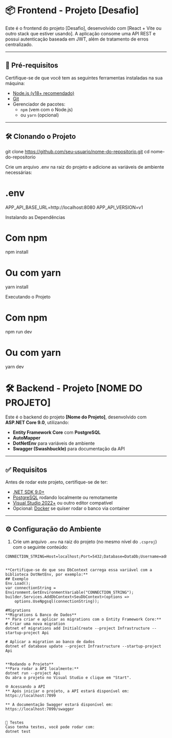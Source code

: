# 📦 Frontend - Projeto [Desafio]

Este é o frontend do projeto [Desafio], desenvolvido com [React + Vite ou outro stack que estiver usando]. A aplicação consome uma API REST e possui autenticação baseada em JWT, além de tratamento de erros centralizado.

---

## 🚀 Pré-requisitos

Certifique-se de que você tem as seguintes ferramentas instaladas na sua máquina:

- [Node.js (v18+ recomendado)](https://nodejs.org/)
- [Git](https://git-scm.com/)
- Gerenciador de pacotes:
  - `npm` (vem com o Node.js)
  - ou `yarn` (opcional)

---

## 🛠️ Clonando o Projeto


git clone https://github.com/seu-usuario/nome-do-repositorio.git
cd nome-do-repositorio


Crie um arquivo .env na raiz do projeto e adicione as variáveis de ambiente necessárias:
# .env
APP_API_BASE_URL=http://localhost:8080
APP_API_VERSION=v1


Instalando as Dependências
# Com npm
npm install

# Ou com yarn
yarn install

Executando o Projeto
# Com npm
npm run dev

# Ou com yarn
yarn dev


# 🛠️ Backend - Projeto [NOME DO PROJETO]

Este é o backend do projeto **[Nome do Projeto]**, desenvolvido com **ASP.NET Core 9.0**, utilizando:

- **Entity Framework Core** com **PostgreSQL**
- **AutoMapper**
- **DotNetEnv** para variáveis de ambiente
- **Swagger (Swashbuckle)** para documentação da API

---

## ✅ Requisitos

Antes de rodar este projeto, certifique-se de ter:

- [.NET SDK 9.0+](https://dotnet.microsoft.com/en-us/download/dotnet/9.0)
- [PostgreSQL](https://www.postgresql.org/) rodando localmente ou remotamente
- [Visual Studio 2022+](https://visualstudio.microsoft.com/) ou outro editor compatível
- Opcional: [Docker](https://www.docker.com/) se quiser rodar o banco via container

---

## ⚙️ Configuração do Ambiente

1. Crie um arquivo `.env` na raiz do projeto (no mesmo nível do `.csproj`) com o seguinte conteúdo:

```env
CONNECTION_STRING=Host=localhost;Port=5432;Database=DataDb;Username=admin;Password=password


**Certifique-se de que seu DbContext carrega essa variável com a biblioteca DotNetEnv, por exemplo:**
## Exemplo
Env.Load();
var connectionString = Environment.GetEnvironmentVariable("CONNECTION_STRING");
builder.Services.AddDbContext<SeuDbContext>(options =>
    options.UseNpgsql(connectionString));

#Migrations
**Migrations & Banco de Dados**
** Para criar e aplicar as migrations com o Entity Framework Core:**
# Criar uma nova migration
dotnet ef migrations add InitialCreate --project Infrastructure --startup-project Api

# Aplicar a migration ao banco de dados
dotnet ef database update --project Infrastructure --startup-project Api


**Rodando o Projeto**
**Para rodar a API localmente:**
dotnet run --project Api
Ou abra o projeto no Visual Studio e clique em "Start".

🌐 Acessando a API
** Após iniciar o projeto, a API estará disponível em:
https://localhost:7099

** A documentação Swagger estará disponível em:
https://localhost:7099/swagger


🧪 Testes
Caso tenha testes, você pode rodar com:
dotnet test 
